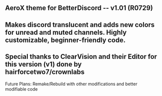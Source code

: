 AeroX theme for BetterDiscord -- v1.01 (R0729)
----------------------------------------
Makes discord translucent and adds new colors for unread and muted channels.
Highly customizable, beginner-friendly code.
-----------------------------------------------------------------------------
Special thanks to ClearVision and their Editor for this version (v1)
done by hairforcetwo7/crownlabs
-----------------------------------------------------------------------------
Future Plans:
Remake/Rebuild with other modifications and better modifiable code
